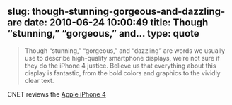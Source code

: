 slug: though-stunning-gorgeous-and-dazzling-are
date: 2010-06-24 10:00:49
title: Though “stunning,” “gorgeous,” and...
type: quote
---

> Though “stunning,” “gorgeous,” and “dazzling” are words we usually use to describe high-quality smartphone displays, we’re not sure if they do the iPhone 4 justice. Believe us that everything about this display is fantastic, from the bold colors and graphics to the vividly clear text.

CNET reviews the [Apple iPhone 4](http://reviews.cnet.com/smartphones/apple-iphone-4-32gb/4505-6452_7-34117595.html?tag=mncol;txt)

